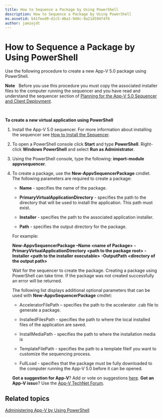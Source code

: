 ```yaml
---
title: How to Sequence a Package by Using PowerShell
description: How to Sequence a Package by Using PowerShell
ms.assetid: b41feed9-d1c5-48a3-940c-9a21d594f4f8
author: jamiejdt
---
```


# How to Sequence a Package by Using PowerShell


Use the following procedure to create a new App-V 5.0 package using PowerShell.

**Note**  
Before you use this procedure you must copy the associated installer files to the computer running the sequencer and you have read and understand the sequencer section of [Planning for the App-V 5.0 Sequencer and Client Deployment](planning-for-the-app-v-50-sequencer-and-client-deployment.md).

 

**To create a new virtual application using PowerShell**

1.  Install the App-V 5.0 sequencer. For more information about installing the sequencer see [How to Install the Sequencer](how-to-install-the-sequencer-beta-gb18030.md).

2.  To open a PowerShell console click **Start** and type **PowerShell**. Right-click **Windows PowerShell** and select **Run as Administrator**.

3.  Using the PowerShell console, type the following: **import-module appvsequencer**.

4.  To create a package, use the **New-AppvSequencerPackage** cmdlet. The following parameters are required to create a package:

    -   **Name** - specifies the name of the package.

    -   **PrimaryVirtualApplicationDirectory** - specifies the path to the directory that will be used to install the application. This path must exist.

    -   **Installer** - specifies the path to the associated application installer.

    -   **Path** - specifies the output directory for the package.

    For example:

    **New-AppvSequencerPackage –Name &lt;name of Package&gt; -PrimaryVirtualApplicationDirectory &lt;path to the package root&gt; -Installer &lt;path to the installer executable&gt; -OutputPath &lt;directory of the output path&gt;**

    Wait for the sequencer to create the package. Creating a package using PowerShell can take time. If the package was not created successfully an error will be returned.

    The following list displays additional optional parameters that can be used with **New-AppvSequencerPackage** cmdlet:

    -   AcceleratorFilePath – specifies the path to the accelerator .cab file to generate a package.

    -   InstalledFilesPath - specifies the path to where the local installed files of the application are saved.

    -   InstallMediaPath - specifies the path to where the installation media is

    -   TemplateFilePath - specifies the path to a template fileif you want to customize the sequencing process.

    -   FullLoad - specifies that the package must be fully downloaded to the computer running the App-V 5.0 before it can be opened.

    **Got a suggestion for App-V**? Add or vote on suggestions [here](http://appv.uservoice.com/forums/280448-microsoft-application-virtualization). **Got an App-V issu**e? Use the [App-V TechNet Forum](https://social.technet.microsoft.com/Forums/home?forum=mdopappv).

## Related topics


[Administering App-V by Using PowerShell](administering-app-v-by-using-powershell.md)

 

 





